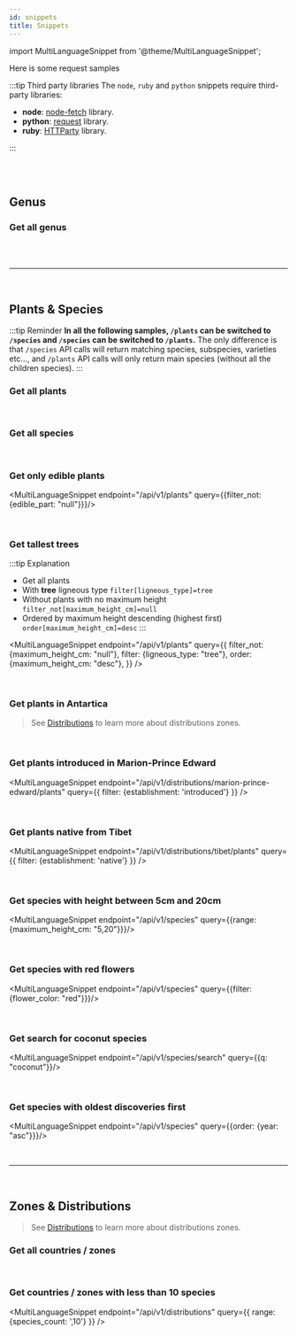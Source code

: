 ```yaml
---
id: snippets
title: Snippets
---
```


import MultiLanguageSnippet from '@theme/MultiLanguageSnippet';

Here is some request samples

:::tip Third party libraries
The `node`, `ruby` and `python` snippets require third-party libraries:

- **node**: [node-fetch](https://github.com/node-fetch/node-fetch) library.
- **python**: [request](https://requests.readthedocs.io/en/master/) library.
- **ruby**: [HTTParty](https://github.com/jnunemaker/httparty) library.

:::

<br />

<br />

## Genus


### Get all genus

<MultiLanguageSnippet endpoint="/api/v1/genus" />

<br />

<br />

---------

<br/>

## Plants & Species

:::tip Reminder
**In all the following samples, `/plants` can be switched to `/species` and `/species` can be switched to `/plants`.**
The only difference is that `/species` API calls will return matching species, subspecies, varieties etc..., and `/plants` API calls will only return main species (without all the children species).
:::


### Get all plants

<MultiLanguageSnippet endpoint="/api/v1/plants" />


<br />

### Get all species

<MultiLanguageSnippet endpoint="/api/v1/species" />

<br />

### Get only edible plants

<MultiLanguageSnippet endpoint="/api/v1/plants" query={{filter_not: {edible_part: "null"}}}/>

<br />


### Get tallest trees

:::tip Explanation
- Get all plants
- With **tree** ligneous type `filter[ligneous_type]=tree`
- Without plants with no maximum height `filter_not[maximum_height_cm]=null`
- Ordered by maximum height descending (highest first) `order[maximum_height_cm]=desc`
:::

<MultiLanguageSnippet
  endpoint="/api/v1/plants"
  query={{
    filter_not: {maximum_height_cm: "null"},
    filter: {ligneous_type: "tree"},
    order: {maximum_height_cm: "desc"},
  }}
/>

<br />

### Get plants in Antartica

> See [Distributions](/docs/advanced/distributions) to learn more about distributions zones.


<MultiLanguageSnippet
  endpoint="/api/v1/distributions/antarctica/plants"
  query={{}}
/>

<br />

### Get plants introduced in Marion-Prince Edward

<MultiLanguageSnippet
  endpoint="/api/v1/distributions/marion-prince-edward/plants"
  query={{
    filter: {establishment: 'introduced'}
  }}
/>

<br />

### Get plants native from Tibet

<MultiLanguageSnippet
  endpoint="/api/v1/distributions/tibet/plants"
  query={{
    filter: {establishment: 'native'}
  }}
/>

<br />

### Get species with height between 5cm and 20cm

<MultiLanguageSnippet endpoint="/api/v1/species" query={{range: {maximum_height_cm: "5,20"}}}/>


<br />

### Get species with red flowers

<MultiLanguageSnippet endpoint="/api/v1/species" query={{filter: {flower_color: "red"}}}/>


<br />

### Get search for coconut species

<MultiLanguageSnippet endpoint="/api/v1/species/search" query={{q: "coconut"}}/>


<br />

### Get species with oldest discoveries first

<MultiLanguageSnippet endpoint="/api/v1/species" query={{order: {year: "asc"}}}/>


<br />

---------

<br/>


## Zones & Distributions

> See [Distributions](/docs/advanced/distributions) to learn more about distributions zones.

### Get all countries / zones

<MultiLanguageSnippet endpoint="/api/v1/distributions" />

<br />

### Get countries / zones with less than 10 species

<MultiLanguageSnippet
  endpoint="/api/v1/distributions"
  query={{ range: {species_count: ',10'} }}
/>
